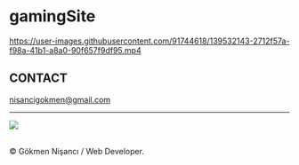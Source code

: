# gamingSite


https://user-images.githubusercontent.com/91744618/139532143-2712f57a-f98a-41b1-a8a0-90f657f9df95.mp4



<h2> CONTACT </h2>
<a href = "http://www.gmail.com" > nisancigokmen@gmail.com</a> <br>
<hr>

<div>
  

<img src="https://media0.giphy.com/media/UmQrx37p5LVxC/giphy.gif?cid=ecf05e47lp15x5j11zo28livphbxc9w1lge7mqx2r0rxlkcb&rid=giphy.gif&ct=g">

</div><br>

&copy; Gökmen Nişancı / Web Developer.
